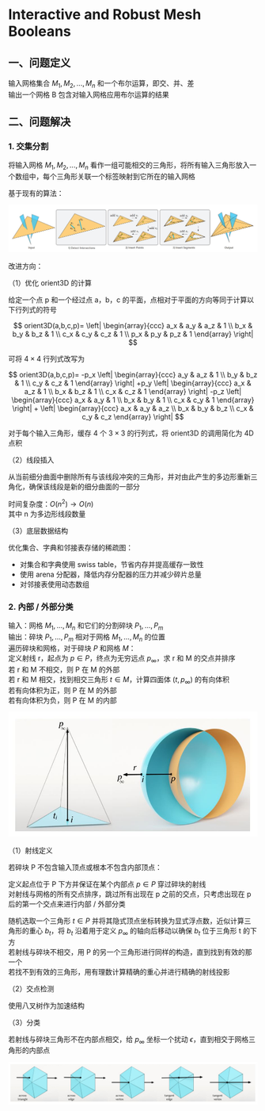 # Interactive and Robust Mesh Booleans  

## 一、问题定义  

输入网格集合 $M_1,M_2,...,M_n$ 和一个布尔运算，即交、并、差  
输出一个网格 B 包含对输入网格应用布尔运算的结果  

## 二、问题解决  

### 1. 交集分割  

将输入网格 $M_1,M_2,...,M_n$ 看作一组可能相交的三角形，将所有输入三角形放入一个数组中，每个三角形关联一个标签映射到它所在的输入网格  

基于现有的算法：  

![intersection_resolution](images/intersection_resolution.jpg)  

改进方向：

（1）优化 orient3D 的计算  

给定一个点 p 和一个经过点 a，b，c 的平面，点相对于平面的方向等同于计算以下行列式的符号  

$$
orient3D(a,b,c,p)=
\left|
    \begin{array}{ccc}
    a_x & a_y & a_z & 1 \\ 
    b_x & b_y & b_z & 1 \\ 
    c_x & c_y & c_z & 1 \\
    p_x & p_y & p_z & 1
    \end{array}
\right| 
$$

可将 $4 \times 4$ 行列式改写为  

$$
orient3D(a,b,c,p)=
-p_x
\left|
    \begin{array}{ccc}
    a_y & a_z & 1 \\ 
    b_y & b_z & 1 \\ 
    c_y & c_z & 1
    \end{array}
\right|
+p_y
\left|
    \begin{array}{ccc}
    a_x & a_z & 1 \\ 
    b_x & b_z & 1 \\ 
    c_x & c_z & 1
    \end{array}
\right| 
-p_z
\left|
    \begin{array}{ccc}
    a_x & a_y & 1 \\ 
    b_x & b_y & 1 \\ 
    c_x & c_y & 1
    \end{array}
\right| 
+
\left|
    \begin{array}{ccc}
    a_x & a_y & a_z \\ 
    b_x & b_y & b_z \\ 
    c_x & c_y & c_z
    \end{array}
\right| 
$$

对于每个输入三角形，缓存 4 个 $3 \times 3$ 的行列式，将 orient3D 的调用简化为 4D 点积  

（2）线段插入  

从当前细分曲面中删除所有与该线段冲突的三角形，并对由此产生的多边形重新三角化，确保该线段是新的细分曲面的一部分  

时间复杂度：$O(n^2) \rightarrow O(n)$  
其中 n 为多边形线段数量  

（3）底层数据结构  

优化集合、字典和邻接表存储的稀疏图：  
- 对集合和字典使用 swiss table，节省内存并提高缓存一致性  
- 使用 arena 分配器，降低内存分配器的压力并减少碎片总量  
- 对邻接表使用动态数组  

### 2. 內部 / 外部分类  

输入：网格 $M_1,...,M_n$ 和它们的分割碎块 $P_1,...,P_m$  
输出：碎块 $P_1,...,P_m$ 相对于网格 $M_1,...,M_n$ 的位置  
遍历碎块和网格，对于碎块 $P$ 和网格 $M$：  
定义射线 r，起点为 $p \in P$，终点为无穷远点 $p_\infty$，求 r 和 M 的交点并排序  
若 r 和 M 不相交，则 P 在 M 的外部  
若 r 和 M 相交，找到相交三角形 $t \in M$，计算四面体 $(t,p_\infty)$ 的有向体积  
若有向体积为正，则 P 在 M 的外部  
若有向体积为负，则 P 在 M 的内部  

![inout_classification](images/inout_classification.jpg)

（1）射线定义  

若碎块 P 不包含输入顶点或根本不包含内部顶点：  

定义起点位于 P 下方并保证在某个内部点 $p \in P$ 穿过碎块的射线  
对射线与网格的所有交点排序，跳过所有出现在 p 之前的交点，只考虑出现在 p 后的第一个交点来进行内部 / 外部分类  

随机选取一个三角形 $t \in P$ 并将其隐式顶点坐标转换为显式浮点数，近似计算三角形的重心 $b_t$，将 $b_t$ 沿着用于定义 $p_\infty$ 的轴向后移动以确保 $b_t$ 位于三角形 t 的下方  
若射线与碎块不相交，用 P 的另一个三角形进行同样的构造，直到找到有效的那一个  
若找不到有效的三角形，用有理数计算精确的重心并进行精确的射线投影  

（2）交点检测  

使用八叉树作为加速结构  

（3）分类  

若射线与碎块三角形不在内部点相交，给 $p_\infty$ 坐标一个扰动 $\epsilon$，直到相交于网格三角形的内部点  

![classification](images/classification.jpg)